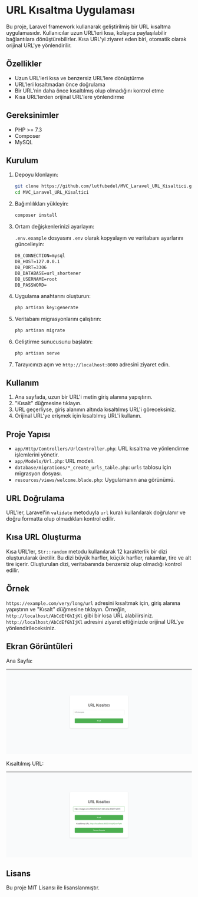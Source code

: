 # URL Kısaltma Uygulaması

Bu proje, Laravel framework kullanarak geliştirilmiş bir URL kısaltma uygulamasıdır. Kullanıcılar uzun URL'leri kısa, kolayca paylaşılabilir bağlantılara dönüştürebilirler. Kısa URL'yi ziyaret eden biri, otomatik olarak orijinal URL'ye yönlendirilir.

## Özellikler

- Uzun URL'leri kısa ve benzersiz URL'lere dönüştürme
- URL'leri kısaltmadan önce doğrulama
- Bir URL'nin daha önce kısaltılmış olup olmadığını kontrol etme
- Kısa URL'lerden orijinal URL'lere yönlendirme

## Gereksinimler

- PHP >= 7.3
- Composer
- MySQL

## Kurulum

1. Depoyu klonlayın:

    ```bash
    git clone https://github.com/lutfubedel/MVC_Laravel_URL_Kisaltici.git
    cd MVC_Laravel_URL_Kisaltici
    ```

2. Bağımlılıkları yükleyin:

    ```bash
    composer install
    ```

3. Ortam değişkenlerinizi ayarlayın:

    `.env.example` dosyasını `.env` olarak kopyalayın ve veritabanı ayarlarını güncelleyin:

    ```env
    DB_CONNECTION=mysql
    DB_HOST=127.0.0.1
    DB_PORT=3306
    DB_DATABASE=url_shortener
    DB_USERNAME=root
    DB_PASSWORD=
    ```

4. Uygulama anahtarını oluşturun:

    ```bash
    php artisan key:generate
    ```

5. Veritabanı migrasyonlarını çalıştırın:

    ```bash
    php artisan migrate
    ```

6. Geliştirme sunucusunu başlatın:

    ```bash
    php artisan serve
    ```

7. Tarayıcınızı açın ve `http://localhost:8000` adresini ziyaret edin.

## Kullanım

1. Ana sayfada, uzun bir URL'i metin giriş alanına yapıştırın.
2. "Kısalt" düğmesine tıklayın.
3. URL geçerliyse, giriş alanının altında kısaltılmış URL'i göreceksiniz.
4. Orijinal URL'ye erişmek için kısaltılmış URL'i kullanın.

## Proje Yapısı

- `app/Http/Controllers/UrlController.php`: URL kısaltma ve yönlendirme işlemlerini yönetir.
- `app/Models/Url.php`: URL modeli.
- `database/migrations/*_create_urls_table.php`: `urls` tablosu için migrasyon dosyası.
- `resources/views/welcome.blade.php`: Uygulamanın ana görünümü.

## URL Doğrulama

URL'ler, Laravel'in `validate` metoduyla `url` kuralı kullanılarak doğrulanır ve doğru formatta olup olmadıkları kontrol edilir.

## Kısa URL Oluşturma

Kısa URL'ler, `Str::random` metodu kullanılarak 12 karakterlik bir dizi oluşturularak üretilir. Bu dizi büyük harfler, küçük harfler, rakamlar, tire ve alt tire içerir. Oluşturulan dizi, veritabanında benzersiz olup olmadığı kontrol edilir.

## Örnek

`https://example.com/very/long/url` adresini kısaltmak için, giriş alanına yapıştırın ve "Kısalt" düğmesine tıklayın. Örneğin, `http://localhost/AbCdEfGhIjKl` gibi bir kısa URL alabilirsiniz. `http://localhost/AbCdEfGhIjKl` adresini ziyaret ettiğinizde orijinal URL'ye yönlendirileceksiniz.

## Ekran Görüntüleri

Ana Sayfa:

![Ana Sayfa](images/image1.png)

Kısaltılmış URL:

![Kısaltılmış URL](images/image2.png)

## Lisans

Bu proje MIT Lisansı ile lisanslanmıştır.
